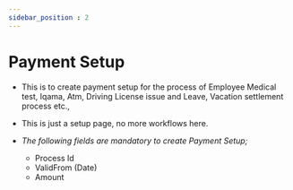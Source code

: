 ```yaml
---
sidebar_position : 2
---
```


# Payment Setup

  - This is to create payment setup for the process of Employee Medical test, Iqama, Atm, Driving License issue and Leave, Vacation settlement process etc.,

  - This is just a setup page, no more workflows here.

  - _The following fields are mandatory to create Payment Setup;_

    - Process Id
    - ValidFrom (Date)
    - Amount